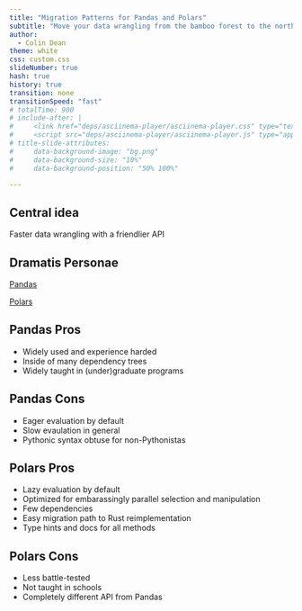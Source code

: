 ```yaml
---
title: "Migration Patterns for Pandas and Polars"
subtitle: "Move your data wrangling from the bamboo forest to the north pole"
author:
  - Colin Dean
theme: white
css: custom.css
slideNumber: true
hash: true
history: true
transition: none
transitionSpeed: "fast"
# totalTime: 900
# include-after: |
#     <link href="deps/asciinema-player/asciinema-player.css" type="text/css" rel="stylesheet"/>
#     <script src="deps/asciinema-player/asciinema-player.js" type="application/javascript"></script>
# title-slide-attributes:
#     data-background-image: "bg.png"
#     data-background-size: "10%"
#     data-background-position: "50% 100%"

---
```


## Central idea

Faster data wrangling with a friendlier API

## Dramatis Personae

[Pandas](https://pandas.pydata.org/)

[Polars](https://www.pola.rs/)

## Pandas Pros

* Widely used and experience harded
* Inside of many dependency trees
* Widely taught in (under)graduate programs

## Pandas Cons

* Eager evaluation by default
* Slow evaulation in general
* Pythonic syntax obtuse for non-Pythonistas

## Polars Pros

* Lazy evaluation by default
* Optimized for embarassingly parallel selection and manipulation
* Few dependencies
* Easy migration path to Rust reimplementation
* Type hints and docs for all methods

## Polars Cons

* Less battle-tested
* Not taught in schools
* Completely different API from Pandas
